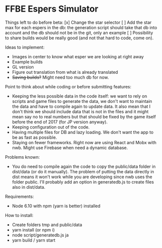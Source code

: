 # FFBE Espers Simulator

Things left to do before beta:
[x] Change the star selector
[ ] Add the star max for each espers in the db: the generation script should take that db into account and the db should not be in the git, only an example
[ ] Possibility to share builds would be really good (and not that hard to code, come on).

Ideas to implement:
- Images in center to know what esper we are looking at right away
- Example builds
- GL version
- Figure out translation from what is already translated
- ~~Saving builds?~~ Might need too much db for now.

Point to think about while coding or before submitting features:
- Keeping the less possible data in the code itself: we want to rely on scripts and game files to generate the data, we don't want to maintain the data and have to compile again to update data. It also mean that I don't think we should include data that is not in the files and it might mean say no to real numbers but that should be fixed by the game itself before the end of 2017 (for JP version anyway).
- Keeping configuration out of the code.
- Having multiple files for DB and lazy loading. We don't want the app to be as fast as possible. 
- Staying on fewer frameworks. Right now are using React and Mobx with nwb. Might use Firebase when need a dynamic database.

Problems known:
- You do need to compile again the code to copy the public/data folder in dist/data (or do it manually). The problem of putting the data directly in dist means it won't work while you are developing since nwb uses the folder public. I'll probably add an option in generatedb.js to create files also in dist/data.

Requirements:
- Node 6.10 with npm (yarn is better) installed

How to install:
- Create folders tmp and public/data
- yarn install (or npm i)
- node script/generatedb.js ja
- yarn build / yarn start
